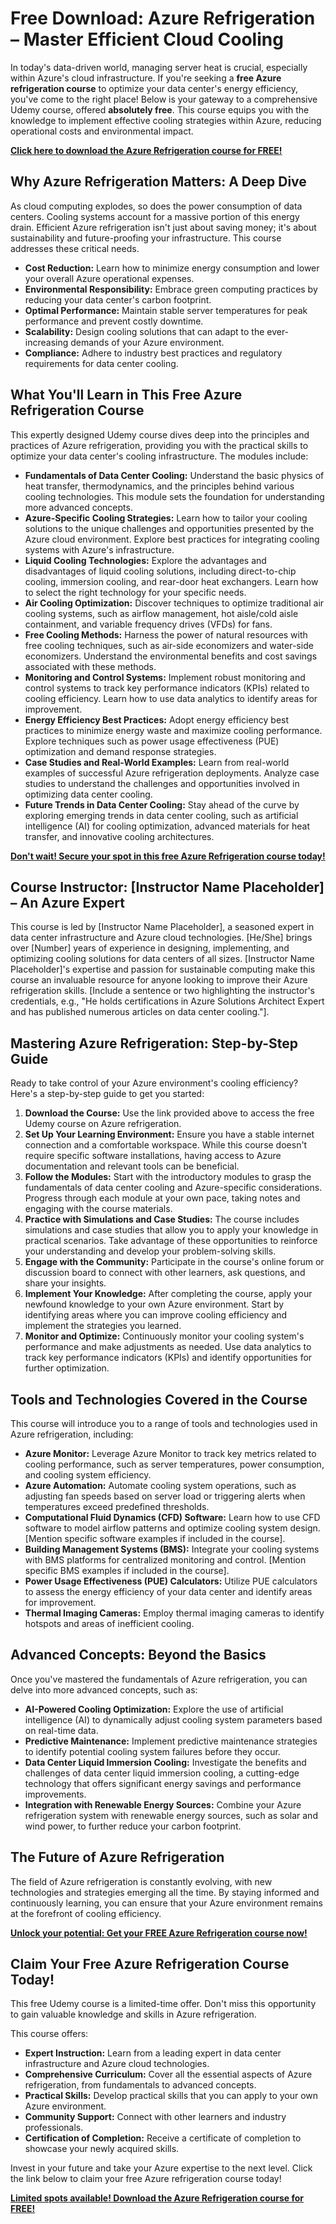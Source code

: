 # Free Download: Azure Refrigeration – Master Efficient Cloud Cooling

In today's data-driven world, managing server heat is crucial, especially within Azure's cloud infrastructure. If you're seeking a **free Azure refrigeration course** to optimize your data center's energy efficiency, you've come to the right place! Below is your gateway to a comprehensive Udemy course, offered **absolutely free**. This course equips you with the knowledge to implement effective cooling strategies within Azure, reducing operational costs and environmental impact.

[**Click here to download the Azure Refrigeration course for FREE!**](https://udemywork.com/azure-refrigeration)

## Why Azure Refrigeration Matters: A Deep Dive

As cloud computing explodes, so does the power consumption of data centers. Cooling systems account for a massive portion of this energy drain. Efficient Azure refrigeration isn't just about saving money; it's about sustainability and future-proofing your infrastructure. This course addresses these critical needs.

*   **Cost Reduction:** Learn how to minimize energy consumption and lower your overall Azure operational expenses.
*   **Environmental Responsibility:** Embrace green computing practices by reducing your data center's carbon footprint.
*   **Optimal Performance:** Maintain stable server temperatures for peak performance and prevent costly downtime.
*   **Scalability:** Design cooling solutions that can adapt to the ever-increasing demands of your Azure environment.
*   **Compliance:** Adhere to industry best practices and regulatory requirements for data center cooling.

## What You'll Learn in This Free Azure Refrigeration Course

This expertly designed Udemy course dives deep into the principles and practices of Azure refrigeration, providing you with the practical skills to optimize your data center's cooling infrastructure. The modules include:

*   **Fundamentals of Data Center Cooling:** Understand the basic physics of heat transfer, thermodynamics, and the principles behind various cooling technologies. This module sets the foundation for understanding more advanced concepts.
*   **Azure-Specific Cooling Strategies:** Learn how to tailor your cooling solutions to the unique challenges and opportunities presented by the Azure cloud environment. Explore best practices for integrating cooling systems with Azure's infrastructure.
*   **Liquid Cooling Technologies:** Explore the advantages and disadvantages of liquid cooling solutions, including direct-to-chip cooling, immersion cooling, and rear-door heat exchangers. Learn how to select the right technology for your specific needs.
*   **Air Cooling Optimization:** Discover techniques to optimize traditional air cooling systems, such as airflow management, hot aisle/cold aisle containment, and variable frequency drives (VFDs) for fans.
*   **Free Cooling Methods:** Harness the power of natural resources with free cooling techniques, such as air-side economizers and water-side economizers. Understand the environmental benefits and cost savings associated with these methods.
*   **Monitoring and Control Systems:** Implement robust monitoring and control systems to track key performance indicators (KPIs) related to cooling efficiency. Learn how to use data analytics to identify areas for improvement.
*   **Energy Efficiency Best Practices:** Adopt energy efficiency best practices to minimize energy waste and maximize cooling performance. Explore techniques such as power usage effectiveness (PUE) optimization and demand response strategies.
*   **Case Studies and Real-World Examples:** Learn from real-world examples of successful Azure refrigeration deployments. Analyze case studies to understand the challenges and opportunities involved in optimizing data center cooling.
*   **Future Trends in Data Center Cooling:** Stay ahead of the curve by exploring emerging trends in data center cooling, such as artificial intelligence (AI) for cooling optimization, advanced materials for heat transfer, and innovative cooling architectures.

[**Don't wait! Secure your spot in this free Azure Refrigeration course today!**](https://udemywork.com/azure-refrigeration)

## Course Instructor: [Instructor Name Placeholder] – An Azure Expert

This course is led by [Instructor Name Placeholder], a seasoned expert in data center infrastructure and Azure cloud technologies. [He/She] brings over [Number] years of experience in designing, implementing, and optimizing cooling solutions for data centers of all sizes. [Instructor Name Placeholder]'s expertise and passion for sustainable computing make this course an invaluable resource for anyone looking to improve their Azure refrigeration skills. [Include a sentence or two highlighting the instructor's credentials, e.g., "He holds certifications in Azure Solutions Architect Expert and has published numerous articles on data center cooling."].

## Mastering Azure Refrigeration: Step-by-Step Guide

Ready to take control of your Azure environment's cooling efficiency? Here's a step-by-step guide to get you started:

1.  **Download the Course:** Use the link provided above to access the free Udemy course on Azure refrigeration.
2.  **Set Up Your Learning Environment:** Ensure you have a stable internet connection and a comfortable workspace. While this course doesn't require specific software installations, having access to Azure documentation and relevant tools can be beneficial.
3.  **Follow the Modules:** Start with the introductory modules to grasp the fundamentals of data center cooling and Azure-specific considerations. Progress through each module at your own pace, taking notes and engaging with the course materials.
4.  **Practice with Simulations and Case Studies:** The course includes simulations and case studies that allow you to apply your knowledge in practical scenarios. Take advantage of these opportunities to reinforce your understanding and develop your problem-solving skills.
5.  **Engage with the Community:** Participate in the course's online forum or discussion board to connect with other learners, ask questions, and share your insights.
6.  **Implement Your Knowledge:** After completing the course, apply your newfound knowledge to your own Azure environment. Start by identifying areas where you can improve cooling efficiency and implement the strategies you learned.
7.  **Monitor and Optimize:** Continuously monitor your cooling system's performance and make adjustments as needed. Use data analytics to track key performance indicators (KPIs) and identify opportunities for further optimization.

## Tools and Technologies Covered in the Course

This course will introduce you to a range of tools and technologies used in Azure refrigeration, including:

*   **Azure Monitor:** Leverage Azure Monitor to track key metrics related to cooling performance, such as server temperatures, power consumption, and cooling system efficiency.
*   **Azure Automation:** Automate cooling system operations, such as adjusting fan speeds based on server load or triggering alerts when temperatures exceed predefined thresholds.
*   **Computational Fluid Dynamics (CFD) Software:** Learn how to use CFD software to model airflow patterns and optimize cooling system design. [Mention specific software examples if included in the course].
*   **Building Management Systems (BMS):** Integrate your cooling systems with BMS platforms for centralized monitoring and control. [Mention specific BMS examples if included in the course].
*   **Power Usage Effectiveness (PUE) Calculators:** Utilize PUE calculators to assess the energy efficiency of your data center and identify areas for improvement.
*   **Thermal Imaging Cameras:** Employ thermal imaging cameras to identify hotspots and areas of inefficient cooling.

## Advanced Concepts: Beyond the Basics

Once you've mastered the fundamentals of Azure refrigeration, you can delve into more advanced concepts, such as:

*   **AI-Powered Cooling Optimization:** Explore the use of artificial intelligence (AI) to dynamically adjust cooling system parameters based on real-time data.
*   **Predictive Maintenance:** Implement predictive maintenance strategies to identify potential cooling system failures before they occur.
*   **Data Center Liquid Immersion Cooling:** Investigate the benefits and challenges of data center liquid immersion cooling, a cutting-edge technology that offers significant energy savings and performance improvements.
*   **Integration with Renewable Energy Sources:** Combine your Azure refrigeration system with renewable energy sources, such as solar and wind power, to further reduce your carbon footprint.

## The Future of Azure Refrigeration

The field of Azure refrigeration is constantly evolving, with new technologies and strategies emerging all the time. By staying informed and continuously learning, you can ensure that your Azure environment remains at the forefront of cooling efficiency.

[**Unlock your potential: Get your FREE Azure Refrigeration course now!**](https://udemywork.com/azure-refrigeration)

## Claim Your Free Azure Refrigeration Course Today!

This free Udemy course is a limited-time offer. Don't miss this opportunity to gain valuable knowledge and skills in Azure refrigeration.

This course offers:

*   **Expert Instruction:** Learn from a leading expert in data center infrastructure and Azure cloud technologies.
*   **Comprehensive Curriculum:** Cover all the essential aspects of Azure refrigeration, from fundamentals to advanced concepts.
*   **Practical Skills:** Develop practical skills that you can apply to your own Azure environment.
*   **Community Support:** Connect with other learners and industry professionals.
*   **Certification of Completion:** Receive a certificate of completion to showcase your newly acquired skills.

Invest in your future and take your Azure expertise to the next level. Click the link below to claim your free Azure refrigeration course today!

[**Limited spots available! Download the Azure Refrigeration course for FREE!**](https://udemywork.com/azure-refrigeration)
